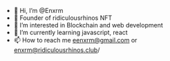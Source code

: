 - 👋 Hi, I’m @Enxrm
- 🦏 Founder of ridiculousrhinos NFT
- 👀 I’m interested in Blockchain and web development
- 🌱 I’m currently learning javascript, react
- 📫 How to reach me eenxrm@gmail.com or enxrm@ridiculousrhinos.club/

<!---
Enxrm/Enxrm is a ✨ special ✨ repository because its `README.md` (this file) appears on your GitHub profile.
You can click the Preview link to take a look at your changes.
--->
